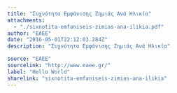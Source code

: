 ```yaml
---
title: "Συχνότητα Εμφάνισης Ζημιάς Ανά Ηλικία"
attachments:
  - "./sixnotita-emfaniseis-zimias-ana-ilikia.pdf"
author: "ΕΑΕΕ"
date: "2016-05-01T22:12:03.284Z"
description: "Συχνότητα Εμφάνισης Ζημιάς Ανά Ηλικία"

source: "ΕΑΕΕ"
sourcelink: "http://www.eaee.gr/"
label: "Hello World"
sharelink: "sixnotita-emfaniseis-zimias-ana-ilikia"
---
```

